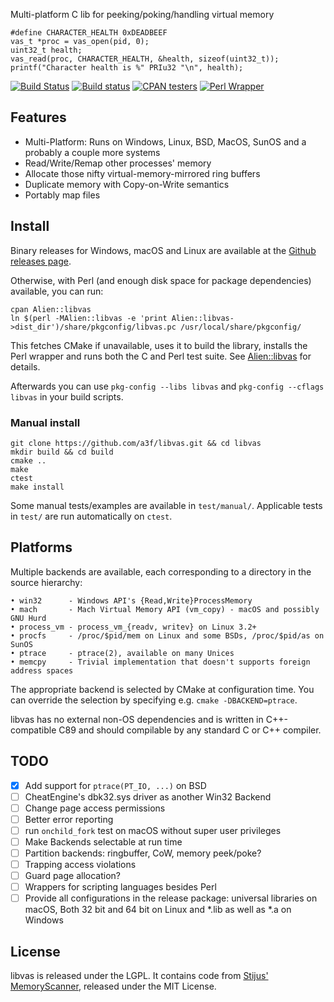 Multi-platform C lib for peeking/poking/handling virtual memory

    #define CHARACTER_HEALTH 0xDEADBEEF
    vas_t *proc = vas_open(pid, 0);
    uint32_t health;
    vas_read(proc, CHARACTER_HEALTH, &health, sizeof(uint32_t));
    printf("Character health is %" PRIu32 "\n", health);

[![Build Status](https://travis-ci.org/a3f/libvas.svg?branch=master)](https://travis-ci.org/a3f/libvas)
[![Build status](https://ci.appveyor.com/api/projects/status/q68mvjmksaide04c/branch/master?svg=true)](https://ci.appveyor.com/project/a3f/libvas/branch/master)
[![CPAN testers](https://img.shields.io/badge/CPAN%20Testers-Alien::libvas-orange.svg)](http://www.cpantesters.org/distro/A/Alien-libvas.html)
[![Perl Wrapper](https://img.shields.io/badge/Perl%20Wrapper-Proc%3A%3AMemory-blue.svg)](https://metacpan.org/pod/Proc::Memory)


## Features

- Multi-Platform: Runs on Windows, Linux, BSD, MacOS, SunOS and a probably a couple more systems
- Read/Write/Remap other processes' memory
- Allocate those nifty virtual-memory-mirrored ring buffers
- Duplicate memory with Copy-on-Write semantics
- Portably map files

## Install

Binary releases for Windows, macOS and Linux are available at the [Github releases page](https://github.com/a3f/libvas/releases).

Otherwise, with Perl (and enough disk space for package dependencies) available, you can run:

    cpan Alien::libvas
    ln $(perl -MAlien::libvas -e 'print Alien::libvas->dist_dir')/share/pkgconfig/libvas.pc /usr/local/share/pkgconfig/

This fetches CMake if unavailable, uses it to build the library, installs the Perl wrapper and runs both the C and Perl test suite. See [Alien::libvas] for details.

Afterwards you can use `pkg-config --libs libvas` and `pkg-config --cflags libvas` in your build scripts.

### Manual install

    git clone https://github.com/a3f/libvas.git && cd libvas
    mkdir build && cd build
    cmake ..
    make
    ctest
    make install

Some manual tests/examples are available in `test/manual/`. Applicable tests in `test/` are run automatically on `ctest`.

## Platforms

Multiple backends are available, each corresponding to a directory in the source hierarchy:

    • win32      - Windows API's {Read,Write}ProcessMemory
    • mach       - Mach Virtual Memory API (vm_copy) - macOS and possibly GNU Hurd
    • process_vm - process_vm_{readv, writev} on Linux 3.2+
    • procfs     - /proc/$pid/mem on Linux and some BSDs, /proc/$pid/as on SunOS
    • ptrace     - ptrace(2), available on many Unices
    • memcpy     - Trivial implementation that doesn't supports foreign address spaces

The appropriate backend is selected by CMake at configuration time. You can override the selection by specifying e.g. `cmake -DBACKEND=ptrace`.

libvas has no external non-OS dependencies and is written in C++-compatible C89 and should compilable by any standard C or C++ compiler.

## TODO

- [X] Add support for `ptrace(PT_IO, ...)` on BSD
- [ ] CheatEngine's dbk32.sys driver as another Win32 Backend
- [ ] Change page access permissions
- [ ] Better error reporting
- [ ] run `onchild_fork` test on macOS without super user privileges
- [ ] Make Backends selectable at run time
- [ ] Partition backends: ringbuffer, CoW, memory peek/poke?
- [ ] Trapping access violations
- [ ] Guard page allocation?
- [ ] Wrappers for scripting languages besides Perl
- [ ] Provide all configurations in the release package: universal libraries on macOS, Both 32 bit and 64 bit on Linux and *.lib as well as *.a on Windows

## License

libvas is released under the LGPL. It contains code from [Stijus' MemoryScanner], released under the MIT License.

[Proc::Memory]: https://metacpan.org/pod/Proc::Memory
[libpid]: https://github.com/a3f/libpid
[Alien::libvas]: https://github.com/athreef/Alien-libvas
[Stijus' MemoryScanner]: https://github.com/Stiju/MemoryScanner
